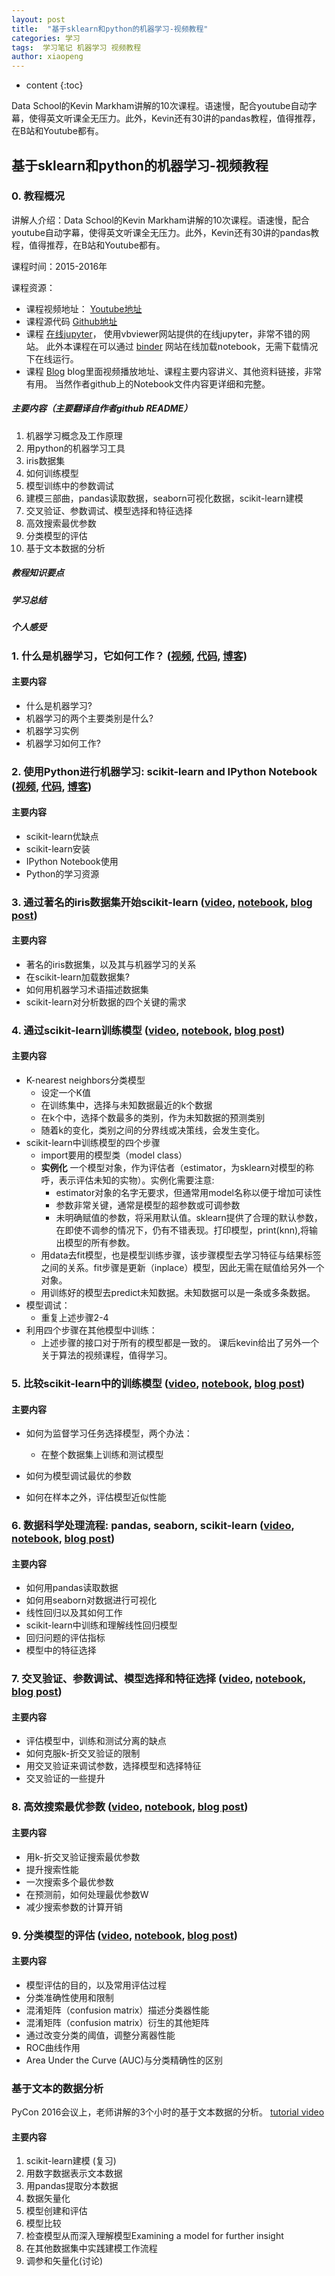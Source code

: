 ```yaml
---
layout: post
title:  "基于sklearn和python的机器学习-视频教程"
categories: 学习
tags:  学习笔记 机器学习 视频教程
author: xiaopeng
---
```


* content
{:toc}

Data School的Kevin Markham讲解的10次课程。语速慢，配合youtube自动字幕，使得英文听课全无压力。此外，Kevin还有30讲的pandas教程，值得推荐，在B站和Youtube都有。




##  基于sklearn和python的机器学习-视频教程

### 0. 教程概况

讲解人介绍：Data School的Kevin Markham讲解的10次课程。语速慢，配合youtube自动字幕，使得英文听课全无压力。此外，Kevin还有30讲的pandas教程，值得推荐，在B站和Youtube都有。

课程时间：2015-2016年

课程资源：
- 课程视频地址： [Youtube地址](http://bit.ly/scikit-learn-videos)
- 课程源代码 [Github地址](https://github.com/justmarkham/scikit-learn-videos)
- 课程 [在线jupyter](https://nbviewer.jupyter.org/github/justmarkham/scikit-learn-videos/tree/master/)， 使用vbviewer网站提供的在线jupyter，非常不错的网站。 此外本课程在可以通过 [binder](https://hub.mybinder.org/user/justmarkham-scikit-learn-videos-whvo30at/tree)  网站在线加载notebook，无需下载情况下在线运行。
- 课程 [Blog](http://blog.kaggle.com/2015/04/08/new-video-series-introduction-to-machine-learning-with-scikit-learn/)  blog里面视频播放地址、课程主要内容讲义、其他资料链接，非常有用。 当然作者github上的Notebook文件内容更详细和完整。

##### 主要内容（主要翻译自作者github README）
1. 机器学习概念及工作原理
2. 用python的机器学习工具
3. iris数据集
4. 如何训练模型
5. 模型训练中的参数调试
6. 建模三部曲，pandas读取数据，seaborn可视化数据，scikit-learn建模
7.  交叉验证、参数调试、模型选择和特征选择
8. 高效搜索最优参数
9. 分类模型的评估
10. 基于文本数据的分析

##### 教程知识要点

##### 学习总结

##### 个人感受



### 1. 什么是机器学习，它如何工作？ ([视频](https://www.youtube.com/watch?v=elojMnjn4kk&list=PL5-da3qGB5ICeMbQuqbbCOQWcS6OYBr5A&index=1), [代码](01_machine_learning_intro.ipynb), [博客](http://blog.kaggle.com/2015/04/08/new-video-series-introduction-to-machine-learning-with-scikit-learn/))
#### 主要内容
  - 什么是机器学习?
  - 机器学习的两个主要类别是什么?
  - 机器学习实例
  - 机器学习如何工作?

### 2. 使用Python进行机器学习: scikit-learn and IPython Notebook ([视频](https://www.youtube.com/watch?v=IsXXlYVBt1M&list=PL5-da3qGB5ICeMbQuqbbCOQWcS6OYBr5A&index=2), [代码](02_machine_learning_setup.ipynb), [博客](http://blog.kaggle.com/2015/04/15/scikit-learn-video-2-setting-up-python-for-machine-learning/))
#### 主要内容
  - scikit-learn优缺点
  - scikit-learn安装
  - IPython Notebook使用
  - Python的学习资源

### 3. 通过著名的iris数据集开始scikit-learn ([video](https://www.youtube.com/watch?v=hd1W4CyPX58&list=PL5-da3qGB5ICeMbQuqbbCOQWcS6OYBr5A&index=3), [notebook](03_getting_started_with_iris.ipynb), [blog post](http://blog.kaggle.com/2015/04/22/scikit-learn-video-3-machine-learning-first-steps-with-the-iris-dataset/))
#### 主要内容
  - 著名的iris数据集，以及其与机器学习的关系
  - 在scikit-learn加载数据集?
  - 如何用机器学习术语描述数据集
  - scikit-learn对分析数据的四个关键的需求

### 4. 通过scikit-learn训练模型 ([video](https://www.youtube.com/watch?v=RlQuVL6-qe8&list=PL5-da3qGB5ICeMbQuqbbCOQWcS6OYBr5A&index=4), [notebook](04_model_training.ipynb), [blog post](http://blog.kaggle.com/2015/04/30/scikit-learn-video-4-model-training-and-prediction-with-k-nearest-neighbors/))
#### 主要内容
  - K-nearest neighbors分类模型
    - 设定一个K值
    - 在训练集中，选择与未知数据最近的k个数据
    - 在k个中，选择个数最多的类别，作为未知数据的预测类别
    - 随着k的变化，类别之间的分界线或决策线，会发生变化。
  - scikit-learn中训练模型的四个步骤
    - import要用的模型类（model class）
    - **实例化** 一个模型对象，作为评估者（estimator，为sklearn对模型的称呼，表示评估未知的实物）。实例化需要注意:
      - estimator对象的名字无要求，但通常用model名称以便于增加可读性
      - 参数非常关键，通常是模型的超参数或可调参数
      - 未明确赋值的参数，将采用默认值。sklearn提供了合理的默认参数，在即使不调参的情况下，仍有不错表现。打印模型，print(knn),将输出模型的所有参数。      
    -  用data去fit模型，也是模型训练步骤，该步骤模型去学习特征与结果标签之间的关系。fit步骤是更新（inplace）模型，因此无需在赋值给另外一个对象。
    - 用训练好的模型去predict未知数据。未知数据可以是一条或多条数据。
  - 模型调试：
    - 重复上述步骤2-4
  - 利用四个步骤在其他模型中训练：
    - 上述步骤的接口对于所有的模型都是一致的。
课后kevin给出了另外一个关于算法的视频课程，值得学习。
### 5. 比较scikit-learn中的训练模型 ([video](https://www.youtube.com/watch?v=0pP4EwWJgIU&list=PL5-da3qGB5ICeMbQuqbbCOQWcS6OYBr5A&index=5), [notebook](05_model_evaluation.ipynb), [blog post](http://blog.kaggle.com/2015/05/14/scikit-learn-video-5-choosing-a-machine-learning-model/))
#### 主要内容
  - 如何为监督学习任务选择模型，两个办法：
    - 在整个数据集上训练和测试模型

  - 如何为模型调试最优的参数
  - 如何在样本之外，评估模型近似性能

### 6. 数据科学处理流程: pandas, seaborn, scikit-learn ([video](https://www.youtube.com/watch?v=3ZWuPVWq7p4&list=PL5-da3qGB5ICeMbQuqbbCOQWcS6OYBr5A&index=6), [notebook](06_linear_regression.ipynb), [blog post](http://blog.kaggle.com/2015/05/28/scikit-learn-video-6-linear-regression-plus-pandas-seaborn/))
#### 主要内容
  - 如何用pandas读取数据
  - 如何用seaborn对数据进行可视化
  - 线性回归以及其如何工作
  - scikit-learn中训练和理解线性回归模型
  - 回归问题的评估指标
  - 模型中的特征选择

### 7. 交叉验证、参数调试、模型选择和特征选择 ([video](https://www.youtube.com/watch?v=6dbrR-WymjI&list=PL5-da3qGB5ICeMbQuqbbCOQWcS6OYBr5A&index=7), [notebook](07_cross_validation.ipynb), [blog post](http://blog.kaggle.com/2015/06/29/scikit-learn-video-7-optimizing-your-model-with-cross-validation/))
#### 主要内容
  - 评估模型中，训练和测试分离的缺点
  - 如何克服k-折交叉验证的限制
  - 用交叉验证来调试参数，选择模型和选择特征
  - 交叉验证的一些提升

### 8. 高效搜索最优参数 ([video](https://www.youtube.com/watch?v=Gol_qOgRqfA&list=PL5-da3qGB5ICeMbQuqbbCOQWcS6OYBr5A&index=8), [notebook](08_grid_search.ipynb), [blog post](http://blog.kaggle.com/2015/07/16/scikit-learn-video-8-efficiently-searching-for-optimal-tuning-parameters/))
#### 主要内容
  - 用k-折交叉验证搜索最优参数
  - 提升搜索性能
  - 一次搜索多个最优参数
  - 在预测前，如何处理最优参数W
  - 减少搜索参数的计算开销

### 9. 分类模型的评估 ([video](https://www.youtube.com/watch?v=85dtiMz9tSo&list=PL5-da3qGB5ICeMbQuqbbCOQWcS6OYBr5A&index=9), [notebook](09_classification_metrics.ipynb), [blog post](http://blog.kaggle.com/2015/10/23/scikit-learn-video-9-better-evaluation-of-classification-models/))
#### 主要内容
  - 模型评估的目的，以及常用评估过程
  - 分类准确性使用和限制
  - 混淆矩阵（confusion matrix）描述分类器性能
  - 混淆矩阵（confusion matrix）衍生的其他矩阵
  - 通过改变分类的阈值，调整分离器性能
  - ROC曲线作用
  - Area Under the Curve (AUC)与分类精确性的区别

### 基于文本的数据分析

PyCon 2016会议上，老师讲解的3个小时的基于文本数据的分析。 [tutorial video](https://www.youtube.com/watch?v=ZiKMIuYidY0&list=PL5-da3qGB5ICeMbQuqbbCOQWcS6OYBr5A&index=10)
#### 主要内容
1. scikit-learn建模 (复习)
2. 用数字数据表示文本数据
3. 用pandas提取分本数据
4. 数据矢量化
5. 模型创建和评估
6. 模型比较
7. 检查模型从而深入理解模型Examining a model for further insight
8. 在其他数据集中实践建模工作流程
9. 调参和矢量化(讨论)
